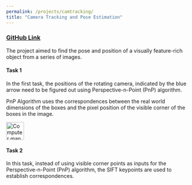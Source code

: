 ```yaml
---
permalink: /projects/camtracking/
title: "Camera Tracking and Pose Estimation"
---
```


### [GitHub Link](https://github.com/PSRahul/camtracking)

The project aimed to find the pose and position of a visually feature-rich object from a series of images.

#### Task 1

In the first task, the positions of the rotating camera, indicated by the blue arrow need to be figured out using Perspective-n-Point (PnP) algorithm.

PnP Algorithm uses the correspondences between the real world dimensions of the boxes and the pixel position of the visible corner of the boxes in the image.

<img src="https://github.com/PSRahul/camtracking/blob/main/pnp.gif" alt="Computer man" style="width:48px;height:48px;">

#### Task 2

In this task, instead of using visible corner points as inputs for the Perspective-n-Point (PnP) algorithm, the SIFT keypoints are used to establish correspondences.

